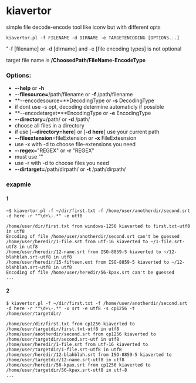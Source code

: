 # kiavertor

simple file decode-encode tool like iconv but with different opts

```
kiavertor.pl -f FILENAME -d DIRNAME -e TARGETENCODING [OPTIONS...]
```

"-f [filename] or -d [dirname]  and -e [file encoding types] is not optional

target file name is **/ChoosedPath/FileName-EncodeType**

### Options:

* **--help** or **-h**
* **--filesource=**/path/filename or **-f** /path/filename
* **--encodesource=**DecodingType or **-s** DecodingType
 * if dont use -s opt, decoding determine automaticly if possible
* **--encodetarget=**EncodingType or **-e** EncodingType
* **--directory=**/path/ or **-d** /path/
 * choose all files in a directory
 * if use [**--directory=here**] or [**-d here**] use your current path
* **--fileextension**=fileExtension or **-x** FileExtesnsion
 * use -x with -d to choose file-extensions you need
* **--regex=**"REGEX" or **-r** "REGEX"
 * must use ""
 * use -r with -d to choose files you need
* **--dirtarget=**/path/dirpath/ or **-t** /path/dirpath/

### exapmle

#### 1
```
~$ kiavertor.pl -f ~/dir/first.txt -f /home/user/anotherdir/second.srt -d here -r "^\d+\-.*" -e utf8

/home/user/dir/first.txt from windows-1256 kiaverted to first.txt-utf8 in utf8
Encoding of file /home/user/anotherdir/second.srt can't be guessed
/home/user/heredir/1-file.srt from utf-16 kiaverted to ~/1-file.srt-utf8 in utf8
/home/user/heredir/12-name.srt from ISO-8859-5 kiaverted to ~/12-blahblah.srt-utf8 in utf8
/home/user/heredir/15-fifteen.ext from ISO-8859-5 kiaverted to ~/12-blahblah.srt-utf8 in utf8
Encoding of file /home/user/heredir/56-kpax.srt can't be guessed
...
```


#### 2
```
$ kiavertor.pl -f ~/dir/first.txt -f /home/user/anotherdir/second.srt -d here -r "^\d+\-.*" -x srt -e utf8 -s cp1256 -t /home/user/targetdir/

/home/user/dir/first.txt from cp1256 kiaverted to /home/user/targetdir/first.txt-utf8 in utf8
/home/user/anotherdir/second.srt from cp1256 kiaverted to /home/user/targetdir/second.srt-utf in utf8
/home/user/heredir/1-file.srt from utf-16 kiaverted to /home/user/targetdir/1-file.srt-utf8 in utf8
/home/user/heredir/12-blahblah.srt from ISO-8859-5 kiaverted to /home/user/targetdir/12-name.srt-utf8 in utf8
/home/user/heredir/56-kpax.srt from cp1256 kiaverted to /home/user/targetdir/56-kpax.srt-utf8 in utf-8
...
```
